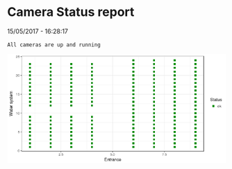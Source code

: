 Camera Status report
================
15/05/2017 - 16:28:17

    All cameras are up and running

![](camreport_files/figure-markdown_github/unnamed-chunk-2-1.png)
